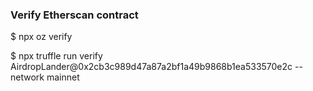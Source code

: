 ### Verify Etherscan contract

$ npx oz verify

$ npx truffle run verify AirdropLander@0x2cb3c989d47a87a2bf1a49b9868b1ea533570e2c --network mainnet